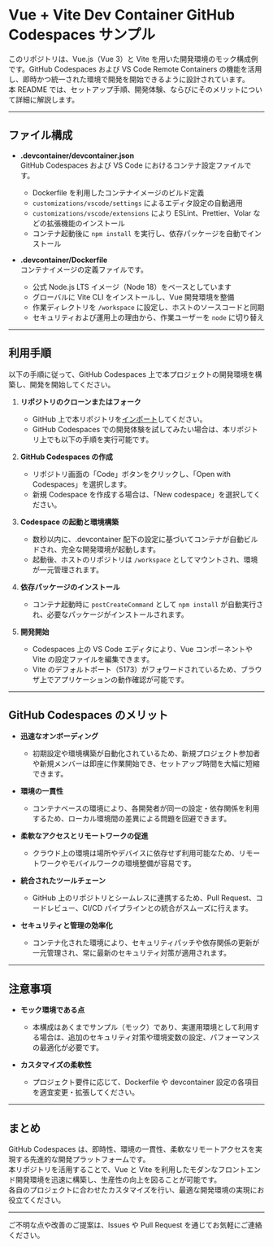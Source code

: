 # Vue + Vite Dev Container GitHub Codespaces サンプル

このリポジトリは、Vue.js（Vue 3）と Vite を用いた開発環境のモック構成例です。GitHub Codespaces および VS Code Remote Containers の機能を活用し、即時かつ統一された環境で開発を開始できるように設計されています。  
本 README では、セットアップ手順、開発体験、ならびにそのメリットについて詳細に解説します。

---

## ファイル構成

- **.devcontainer/devcontainer.json**  
  GitHub Codespaces および VS Code におけるコンテナ設定ファイルです。  
  - Dockerfile を利用したコンテナイメージのビルド定義  
  - `customizations/vscode/settings` によるエディタ設定の自動適用  
  - `customizations/vscode/extensions` により ESLint、Prettier、Volar などの拡張機能のインストール  
  - コンテナ起動後に `npm install` を実行し、依存パッケージを自動でインストール

- **.devcontainer/Dockerfile**  
  コンテナイメージの定義ファイルです。  
  - 公式 Node.js LTS イメージ（Node 18）をベースとしています  
  - グローバルに Vite CLI をインストールし、Vue 開発環境を整備  
  - 作業ディレクトリを `/workspace` に設定し、ホストのソースコードと同期  
  - セキュリティおよび運用上の理由から、作業ユーザーを `node` に切り替え

---

## 利用手順

以下の手順に従って、GitHub Codespaces 上で本プロジェクトの開発環境を構築し、開発を開始してください。

1. **リポジトリのクローンまたはフォーク**  
   - GitHub 上で本リポジトリを[インポート](https://docs.github.com/ja/migrations/importing-source-code/using-github-importer/importing-a-repository-with-github-importer)してください。
   - GitHub Codespaces での開発体験を試してみたい場合は、本リポジトリ上でも以下の手順を実行可能です。

2. **GitHub Codespaces の作成**  
   - リポジトリ画面の「Code」ボタンをクリックし、「Open with Codespaces」を選択します。  
   - 新規 Codespace を作成する場合は、「New codespace」を選択してください。

3. **Codespace の起動と環境構築**  
   - 数秒以内に、.devcontainer 配下の設定に基づいてコンテナが自動ビルドされ、完全な開発環境が起動します。  
   - 起動後、ホストのリポジトリは `/workspace` としてマウントされ、環境が一元管理されます。

4. **依存パッケージのインストール**  
   - コンテナ起動時に `postCreateCommand` として `npm install` が自動実行され、必要なパッケージがインストールされます。

5. **開発開始**  
   - Codespaces 上の VS Code エディタにより、Vue コンポーネントや Vite の設定ファイルを編集できます。  
   - Vite のデフォルトポート（5173）がフォワードされているため、ブラウザ上でアプリケーションの動作確認が可能です。

---

## GitHub Codespaces のメリット

- **迅速なオンボーディング**  
  - 初期設定や環境構築が自動化されているため、新規プロジェクト参加者や新規メンバーは即座に作業開始でき、セットアップ時間を大幅に短縮できます。

- **環境の一貫性**  
  - コンテナベースの環境により、各開発者が同一の設定・依存関係を利用するため、ローカル環境間の差異による問題を回避できます。

- **柔軟なアクセスとリモートワークの促進**  
  - クラウド上の環境は場所やデバイスに依存せず利用可能なため、リモートワークやモバイルワークの環境整備が容易です。

- **統合されたツールチェーン**  
  - GitHub 上のリポジトリとシームレスに連携するため、Pull Request、コードレビュー、CI/CD パイプラインとの統合がスムーズに行えます。

- **セキュリティと管理の効率化**  
  - コンテナ化された環境により、セキュリティパッチや依存関係の更新が一元管理され、常に最新のセキュリティ対策が適用されます。

---

## 注意事項

- **モック環境である点**  
  - 本構成はあくまでサンプル（モック）であり、実運用環境として利用する場合は、追加のセキュリティ対策や環境変数の設定、パフォーマンスの最適化が必要です。

- **カスタマイズの柔軟性**  
  - プロジェクト要件に応じて、Dockerfile や devcontainer 設定の各項目を適宜変更・拡張してください。

---

## まとめ

GitHub Codespaces は、即時性、環境の一貫性、柔軟なリモートアクセスを実現する先進的な開発プラットフォームです。  
本リポジトリを活用することで、Vue と Vite を利用したモダンなフロントエンド開発環境を迅速に構築し、生産性の向上を図ることが可能です。  
各自のプロジェクトに合わせたカスタマイズを行い、最適な開発環境の実現にお役立てください。

---

ご不明な点や改善のご提案は、Issues や Pull Request を通じてお気軽にご連絡ください。
